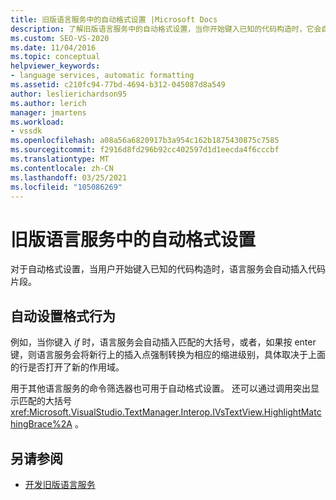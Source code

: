 ```yaml
---
title: 旧版语言服务中的自动格式设置 |Microsoft Docs
description: 了解旧版语言服务中的自动格式设置，当你开始键入已知的代码构造时，它会自动插入代码片段。
ms.custom: SEO-VS-2020
ms.date: 11/04/2016
ms.topic: conceptual
helpviewer_keywords:
- language services, automatic formatting
ms.assetid: c210fc94-77bd-4694-b312-045087d8a549
author: leslierichardson95
ms.author: lerich
manager: jmartens
ms.workload:
- vssdk
ms.openlocfilehash: a08a56a6820917b3a954c162b1875430875c7585
ms.sourcegitcommit: f2916d8fd296b92cc402597d1d1eecda4f6cccbf
ms.translationtype: MT
ms.contentlocale: zh-CN
ms.lasthandoff: 03/25/2021
ms.locfileid: "105086269"
---
```

# <a name="automatic-formatting-in-a-legacy-language-service"></a>旧版语言服务中的自动格式设置
对于自动格式设置，当用户开始键入已知的代码构造时，语言服务会自动插入代码片段。

## <a name="automatic-formatting-behavior"></a>自动设置格式行为
 例如，当你键入 *if* 时，语言服务会自动插入匹配的大括号，或者，如果按 enter 键，则语言服务会将新行上的插入点强制转换为相应的缩进级别，具体取决于上面的行是否打开了新的作用域。

 用于其他语言服务的命令筛选器也可用于自动格式设置。 还可以通过调用突出显示匹配的大括号 <xref:Microsoft.VisualStudio.TextManager.Interop.IVsTextView.HighlightMatchingBrace%2A> 。

## <a name="see-also"></a>另请参阅
- [开发旧版语言服务](../../extensibility/internals/developing-a-legacy-language-service.md)
